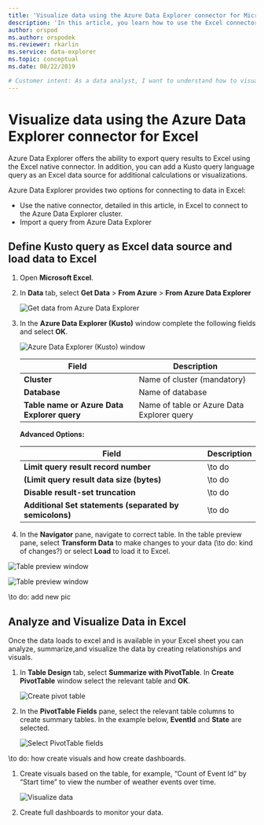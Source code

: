 ```yaml
---
title: 'Visualize data using the Azure Data Explorer connector for Microsoft Excel'
description: 'In this article, you learn how to use the Excel connector for Azure Data Explorer.'
author: orspod
ms.author: orspodek
ms.reviewer: rkarlin
ms.service: data-explorer
ms.topic: conceptual
ms.date: 08/22/2019

# Customer intent: As a data analyst, I want to understand how to visualize my Azure Data Explorer data in Excel.
---
```


# Visualize data using the Azure Data Explorer connector for Excel

Azure Data Explorer offers the ability to export query results to Excel using the Excel native connector. In addition, you can add a Kusto query language query as an Excel data source for additional calculations or visualizations.

Azure Data Explorer provides two options for connecting to data in Excel:
* Use the native connector, detailed in this article, in Excel to connect to the Azure Data Explorer cluster.
* Import a query from Azure Data Explorer

## Define Kusto query as Excel data source and load data to Excel

1. Open **Microsoft Excel**.
1. In **Data** tab, select **Get Data** > **From Azure** > **From Azure Data Explorer**

    ![Get data from Azure Data Explorer](media/excel/get-data-from-adx.png)

1. In the **Azure Data Explorer (Kusto)** window complete the following fields and select **OK**.

    ![Azure Data Explorer (Kusto) window](media/excel/adx-connection-window.png)
    
    |Field   |Description |
    |---------|---------|
    |**Cluster**   |   Name of cluster (mandatory)      |    
    |**Database**     |    Name of database      |    
    |**Table name or Azure Data Explorer query**    |     Name of table or Azure Data Explorer query    | 
    
    **Advanced Options:**

     |Field   |Description |
    |---------|---------|
    |**Limit query result record number**     |     \\to do    |    
    |**(Limit query result data size (bytes)**    |    \\to do      |   
    |**Disable result-set truncation**    |    \\to do      |      
    |**Additional Set statements (separated by semicolons)**    |    \\to do      |   

1.	In the **Navigator** pane, navigate to correct table. In the table preview pane, select **Transform Data** to make changes to your data (\\to do: kind of changes?) or select **Load** to load it to Excel.

![Table preview window](media/excel/table-preview-window.png)

![Table preview window](media/excel/navigate-table-preview-window.png)

\\to do: add new pic

## Analyze and Visualize Data in Excel

Once the data loads to excel and is available in your Excel sheet you can analyze, summarize,and visualize the data by creating relationships and visuals. 

1.	In **Table Design** tab, select **Summarize with PivotTable**. In **Create PivotTable** window select the relevant table and **OK**.

    ![Create pivot table](media/excel/create-pivot-table.png)

1. In the **PivotTable Fields** pane, select the relevant table columns to create summary tables. In the example below,  **EventId** and **State** are selected.
    
    ![Select PivotTable fields](media/excel/pivot-table-pick-fields.png)

\\to do: how create visuals and how create dashboards. 

1. Create visuals based on the table, for example, “Count of Event Id” by “Start time” to view the number of weather events over time.

    ![Visualize data](media/excel/visualize-excel-data.png)

1. Create full dashboards to monitor your data.

